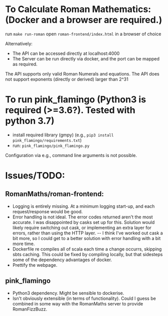 
# To Calculate Roman Mathematics: (Docker and a browser are required.)
run `make run-roman`
open `roman-frontend/index.html` in a browser of choice

Alternatively:
- The API can be accessed directly at localhost:4000
- The Server can be run directly via docker, and the port can be mapped as required.

 The API supports only valid Roman Numerals and equations.
 The API does not support exponents (directly or derived) larger than 2^31


# To run pink_flamingo (Python3 is required (>=3.6?).  Tested with python 3.7)
- install required library (gmpy) (e.g., `pip3 install pink_flamingo/requirements.txt`)
- run: `pink_flamingo/pink_flamingo.py`

Configuration via e.g., command line arguments is not possible.


# Issues/TODO:
## RomanMaths/roman-frontend:
- Logging is entirely missing. At a minimum logging start-up, and each request/response would be good.
- Error handling is not ideal.  The error codes returned aren't the most accurate.  I was disappointed by casks set up for this.  Solution would likely require switching out cask, or implementing an extra layer for errors, rather than using the HTTP layer.
-- I think I've worked out cask a bit more, so I could get to a better solution with error handling with a bit more time.
- Dockerfile re compiles all of scala each time a change occurrs, skipping sbts caching. This could be fixed by compiling locally, but that sidesteps some of the dependency advantages of docker.
- Prettify the webpage.

## pink_flamingo
- Python3 dependency.  Might be sensible to dockerise.
- Isn't obviously extensible (in terms of functionality).  Could I guess be combined in some way with the RomanMaths server to provide RomanFizzBuzz.
